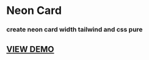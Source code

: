 # Neon Card 
### create neon card width tailwind and css pure
## [VIEW DEMO](https://mrbadri.github.io/neonCard/)
